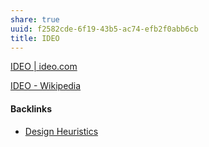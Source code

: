```yaml
---
share: true
uuid: f2582cde-6f19-43b5-ac74-efb2f0abb6cb
title: IDEO
---
```

[IDEO | ideo.com](https://www.ideo.com/eu)

[IDEO - Wikipedia](https://en.wikipedia.org/wiki/IDEO)

#### Backlinks

* [Design Heuristics](/5e01e1ef-4aa4-491d-8ac3-8f0343201a97)